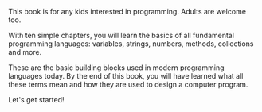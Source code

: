 This book is for any kids interested in programming. Adults are welcome too.

With ten simple chapters, you will learn the basics of all fundamental programming languages: variables, strings, numbers, methods, collections and more.

These are the basic building blocks used in modern programming languages today. By the end of this book, you will have learned what all these terms mean and how they are used to design a computer program.

Let's get started!

